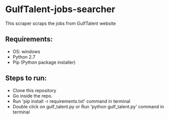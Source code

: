 # GulfTalent-jobs-searcher
This scraper scraps the jobs from GulfTalent website

## Requirements:
* OS: windows
* Python 2.7
* Pip (Python package installer)

## Steps to run:
 * Clone this repository
 * Go inside the repo.
 * Run 'pip install -r requirements.txt' command in terminal
 * Double click on gulf_talent.py or Run 'python gulf_talent.py' command in terminal
